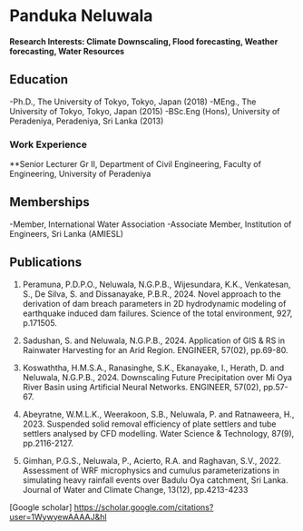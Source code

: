 # Panduka Neluwala

#### Research Interests: Climate Downscaling, Flood forecasting, Weather forecasting, Water Resources

## Education
-Ph.D., The University of Tokyo, Tokyo, Japan (2018)
-MEng., The University of Tokyo, Tokyo, Japan (2015)
-BSc.Eng (Hons), University of Peradeniya, Peradeniya, Sri Lanka (2013)

### Work Experience 
**Senior Lecturer Gr II, Department of Civil Engineering, Faculty of Engineering, University of Peradeniya

## Memberships
-Member, International Water Association
-Associate Member, Institution of Engineers, Sri Lanka (AMIESL)

## Publications
1. Peramuna, P.D.P.O., Neluwala, N.G.P.B., Wijesundara, K.K., Venkatesan, S., De Silva, S. and Dissanayake, P.B.R., 2024. Novel approach to the derivation of dam breach parameters in 2D hydrodynamic modeling of earthquake induced dam failures. Science of the total environment, 927, p.171505.

2. Sadushan, S. and Neluwala, N.G.P.B., 2024. Application of GIS & RS in Rainwater Harvesting for an Arid Region. ENGINEER, 57(02), pp.69-80.

3. Koswaththa, H.M.S.A., Ranasinghe, S.K., Ekanayake, I., Herath, D. and Neluwala, N.G.P.B., 2024. Downscaling Future Precipitation over Mi Oya River Basin using Artificial Neural Networks. ENGINEER, 57(02), pp.57-67.

4. Abeyratne, W.M.L.K., Weerakoon, S.B., Neluwala, P. and Ratnaweera, H., 2023. Suspended solid removal efficiency of plate settlers and tube settlers analysed by CFD modelling. Water Science & Technology, 87(9), pp.2116-2127.

5. Gimhan, P.G.S., Neluwala, P., Acierto, R.A. and Raghavan, S.V., 2022. Assessment of WRF microphysics and cumulus parameterizations in simulating heavy rainfall events over Badulu Oya catchment, Sri Lanka. Journal of Water and Climate Change, 13(12), pp.4213-4233

[Google scholar] https://scholar.google.com/citations?user=1WywyewAAAAJ&hl

